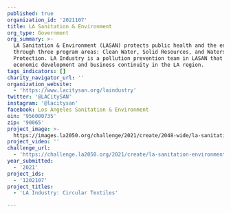 ```yaml
---
published: true
organization_id: '2021107'
title: LA Sanitation & Environment
org_type: Government
org_summary: >-
  LA Sanitation & Environment (LASAN) protects public health and the environment
  through three program areas: Clean Water, Solid Resources, and Watershed
  Protection. LA Industry is a pollution prevention team in LASAN that aids
  economic development and business continuity in the LA region.
tags_indicators: []
charity_navigator_url: ''
organization_website:
  - 'https://www.lacitysan.org/laindustry'
twitter: '@LACitySAN'
instagram: '@lacitysan'
facebook: Los Angeles Sanitation & Environment
ein: '956000735'
zip: '90065'
project_image: >-
  https://images.la2050.org/challenge/2021/create/2048-wide/la-sanitation-environment.jpg
project_video: ''
challenge_url:
  - 'https://challenge.la2050.org/2021/create/la-sanitation-environment/'
year_submitted:
  - '2021'
project_ids:
  - '1202107'
project_titles:
  - 'LA Industry: Circular Textiles'

---
```

